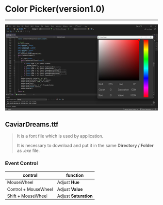 # Color Picker(version1.0)

---

![ScreenShot](https://github.com/Lenorad/Color-Picker-version-1.0/blob/main/bin/screenshot.jpg)
## CaviarDreams.ttf
>It is a font file which is used by application.
>
>It is necessary to download and put it in the same **Directory / Folder** as *.exe* file. 

### Event Control
| control | function |
| ------- | -------- |
| MouseWheel | Adjust **Hue** |
| Control + MouseWheel | Adjust **Value** |
| Shift + MouseWheel | Adjust **Saturation** |
